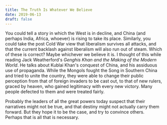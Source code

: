 ```yaml
---
title: The Truth Is Whatever We Believe
date: 2019-06-13
draft: false
---
```


You could tell a story in which the West is in decline, and China (and
perhaps India, Africa, whoever) is rising to take its place. Similarly,
you could take the post Cold War view that liberalism survives all
attacks, and that the current backlash against liberalism will also run
out of steam. Which of these is correct? Maybe whichever we believe it
is. I thought of this while reading Jack Weatherford's *Genghis Khan and
the Making of the Modern World*. He talks about Kublai Khan's conquest
of China, and his assiduous use of propaganda. While the Mongols fought
the Song in Southern China and tried to unite the country, they were
able to change their public perception from that of foreign invaders to
be cast out, to that of new rulers, graced by heaven, who gained
legitimacy with every new victory. Many people defected to them and were
treated fairly.

Probably the leaders of all the great powers today suspect that their
narratives might not be true, and that destiny might not actually carry
them forward. But they hope it to be the case, and try to convince
others. Perhaps that is all that is necessary.
